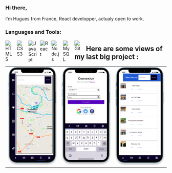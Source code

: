 ### Hi there,

I'm Hugues from France, React developper, actualy open to work.

### Languages and Tools:

<img align="left" alt="HTML5" width="26px" src="https://cdn.jsdelivr.net/gh/devicons/devicon/icons/html5/html5-original.svg" style="padding-right:10px;" />
<img align="left" alt="CSS3" width="26px" src="https://cdn.jsdelivr.net/gh/devicons/devicon/icons/css3/css3-original.svg" style="padding-right:10px;" />
<img align="left" alt="JavaScript" width="26px" src="https://cdn.jsdelivr.net/gh/devicons/devicon/icons/javascript/javascript-original.svg" style="padding-right:10px;" />
<img align="left" alt="React" width="26px" src="https://cdn.jsdelivr.net/gh/devicons/devicon/icons/react/react-original.svg" style="padding-right:10px;" />
<img align="left" alt="Node.js" width="26px" src="https://cdn.jsdelivr.net/gh/devicons/devicon/icons/nodejs/nodejs-original.svg" style="padding-right:10px;" />
<img align="left" alt="MySQL" width="26px" src="https://cdn.jsdelivr.net/gh/devicons/devicon/icons/mysql/mysql-original.svg" style="padding-right:10px;" />
<img align="left" alt="Git" width="26px" src="https://cdn.jsdelivr.net/gh/devicons/devicon/icons/git/git-original.svg" style="padding-right:10px;" />

<!--
**HuguesBriqueler/HuguesBriqueler** is a ✨ _special_ ✨ repository because its `README.md` (this file) appears on your GitHub profile.

Here are some ideas to get you started:

🔭 I’m currently working on personnal projects
🌱 I’m currently learning Next.js, Redux, TypeScript
- 👯 I’m looking to collaborate on ...
- 🤔 I’m looking for help with ...
- 💬 Ask me about ...
- 📫 How to reach me: ...
- 😄 Pronouns: ...
- ⚡ Fun fact: ...
- 👋
-->

## Here are some views of my last big project :

<table>
  <tr>
    <td align="center">
    <a href="https://github.com/HuguesBriqueler/EcoTick_App">
      <img src="https://github.com/HuguesBriqueler/HuguesBriqueler/blob/main/img/Eco'Tick_map.png" width="240px" alt="Eco'Tick map screen">
    </a>
    </td>
    <td align="center">
    <a href="https://github.com/HuguesBriqueler/EcoTick_App">
      <img src="https://github.com/HuguesBriqueler/HuguesBriqueler/blob/main/img/Eco'Tick_log.png" width="240px" alt="Eco'Tick login screen">
    </a>
    </td>
    <td align="center">
    <a href="https://github.com/HuguesBriqueler/EcoTick_App">
      <img src="https://github.com/HuguesBriqueler/HuguesBriqueler/blob/main/img/Eco'Tick_fav.png" width="240px" alt="Eco'Tick favorite screen">
    </a>
    </td>
  </tr>
</table>
